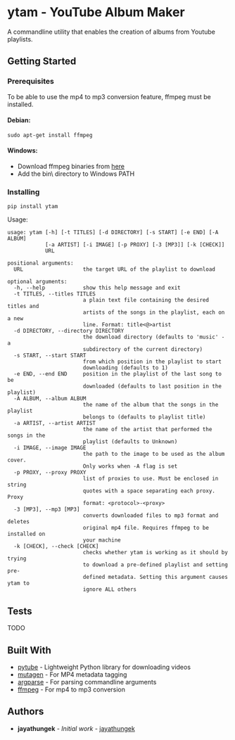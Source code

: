 # ytam - YouTube Album Maker

A commandline utility that enables the creation of albums from Youtube playlists.

## Getting Started

<!--These instructions will get you a copy of the project up and running on your local machine for development and testing purposes. See deployment for notes on how to deploy the project on a live system. -->

### Prerequisites

To be able to use the mp4 to mp3 conversion feature, ffmpeg must be installed.

#### Debian:

```
sudo apt-get install ffmpeg
```

#### Windows:

- Download ffmpeg binaries from [here](https://www.gyan.dev/ffmpeg/builds)
- Add the bin\\ directory to Windows PATH
 
### Installing

```
pip install ytam
```

Usage:

```
usage: ytam [-h] [-t TITLES] [-d DIRECTORY] [-s START] [-e END] [-A ALBUM]
            [-a ARTIST] [-i IMAGE] [-p PROXY] [-3 [MP3]] [-k [CHECK]]
            URL

positional arguments:
  URL                   the target URL of the playlist to download

optional arguments:
  -h, --help            show this help message and exit
  -t TITLES, --titles TITLES
                        a plain text file containing the desired titles and
                        artists of the songs in the playlist, each on a new
                        line. Format: title<@>artist
  -d DIRECTORY, --directory DIRECTORY
                        the download directory (defaults to 'music' - a
                        subdirectory of the current directory)
  -s START, --start START
                        from which position in the playlist to start
                        downloading (defaults to 1)
  -e END, --end END     position in the playlist of the last song to be
                        downloaded (defaults to last position in the playlist)
  -A ALBUM, --album ALBUM
                        the name of the album that the songs in the playlist
                        belongs to (defaults to playlist title)
  -a ARTIST, --artist ARTIST
                        the name of the artist that performed the songs in the
                        playlist (defaults to Unknown)
  -i IMAGE, --image IMAGE
                        the path to the image to be used as the album cover.
                        Only works when -A flag is set
  -p PROXY, --proxy PROXY
                        list of proxies to use. Must be enclosed in string
                        quotes with a space separating each proxy. Proxy
                        format: <protocol>-<proxy>
  -3 [MP3], --mp3 [MP3]
                        converts downloaded files to mp3 format and deletes
                        original mp4 file. Requires ffmpeg to be installed on
                        your machine
  -k [CHECK], --check [CHECK]
                        checks whether ytam is working as it should by trying
                        to download a pre-defined playlist and setting pre-
                        defined metadata. Setting this argument causes ytam to
                        ignore ALL others
```

## Tests
TODO
<!-- ## Running the tests

Explain how to run the automated tests for this system

### Break down into end to end tests

Explain what these tests test and why

```
Give an example
```

### And coding style tests

Explain what these tests test and why

```
Give an example
```

## Deployment

Add additional notes about how to deploy this on a live system -->

## Built With

* [pytube](http://github.com/nficano/pytube.git) - Lightweight Python library for downloading videos
* [mutagen](https://mutagen.readthedocs.io/en/latest/api/mp4.html) - For MP4 metadata tagging
* [argparse](https://docs.python.org/3/library/argparse.html) - For parsing commandline arguments
* [ffmpeg](https://ffmpeg.org/) - For mp4 to mp3 conversion

<!-- ## Contributing

Please read [CONTRIBUTING.md](https://gist.github.com/PurpleBooth/b24679402957c63ec426) for details on our code of conduct, and the process for submitting pull requests to us.

## Versioning

We use [SemVer](http://semver.org/) for versioning. For the versions available, see the [tags on this repository](https://github.com/your/project/tags). 
 -->
## Authors

* **jayathungek** - *Initial work* - [jayathungek](https://github.com/jayathungek)

<!-- See also the list of [contributors](https://github.com/your/project/contributors) who participated in this project. -->

<!-- ## License

This project is licensed under the MIT License - see the [LICENSE.md](LICENSE.md) file for details -->

<!-- ## Acknowledgments

* Hat tip to anyone whose code was used
* Inspiration
* etc
 -->